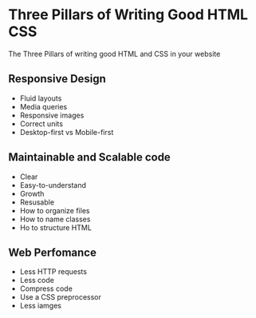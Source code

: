# Three Pillars of Writing Good HTML CSS
The Three Pillars of  writing good HTML and CSS in your website


## Responsive Design
 - Fluid layouts
 - Media queries
 - Responsive images
 - Correct units
 - Desktop-first vs Mobile-first

## Maintainable and Scalable code
 - Clear
 - Easy-to-understand
 - Growth
 - Resusable
 - How to organize files
 - How to name classes
 - Ho to structure HTML
 
## Web Perfomance
- Less HTTP requests
- Less code
- Compress code
- Use a CSS preprocessor
- Less iamges
